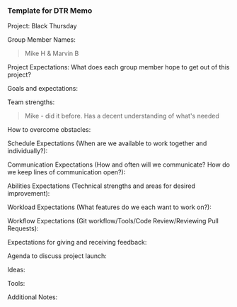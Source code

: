 
### Template for DTR Memo

Project: Black Thursday

Group Member Names:
> Mike H & Marvin B

Project Expectations: What does each group member hope to get out of this project?

Goals and expectations:

Team strengths:
> Mike - did it before. Has a decent understanding of what's needed

How to overcome obstacles:

Schedule Expectations (When are we available to work together and individually?):

Communication Expectations (How and often will we communicate? How do we keep lines of communication open?):

Abilities Expectations (Technical strengths and areas for desired improvement):

Workload Expectations (What features do we each want to work on?):

Workflow Expectations (Git workflow/Tools/Code Review/Reviewing Pull Requests):

Expectations for giving and receiving feedback:

Agenda to discuss project launch:

Ideas:

Tools:

Additional Notes:
